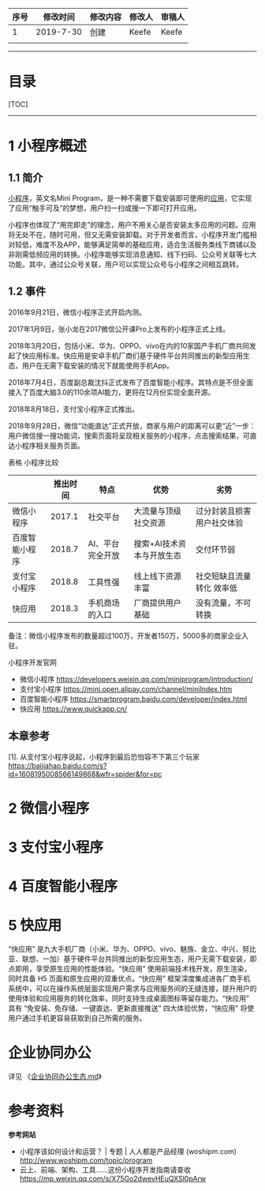 | 序号 | 修改时间  | 修改内容 | 修改人 | 审稿人 |
| ---- | --------- | -------- | ------ | ------ |
| 1    | 2019-7-30 | 创建     | Keefe | Keefe |
|      |           |          |        |        |









---

# 目录

[TOC]





---

# 1  小程序概述

## 1.1   简介

[小程序](https://baike.baidu.com/item/小程序)，英文名Mini Program，是一种不需要下载安装即可使用的[应用](https://baike.baidu.com/item/应用)，它实现了应用“触手可及”的梦想，用户扫一扫或搜一下即可打开应用。

小程序也体现了“用完即走”的理念，用户不用关心是否安装太多应用的问题。应用将无处不在，随时可用，但又无需安装卸载。对于开发者而言，小程序开发门槛相对较低，难度不及APP，能够满足简单的基础应用，适合生活服务类线下商铺以及非刚需低频应用的转换。小程序能够实现消息通知、线下扫码、公众号关联等七大功能。其中，通过公众号关联，用户可以实现公众号与小程序之间相互跳转。

## 1.2   事件

2016年9月21日，微信小程序正式开启内测。

2017年1月9日，张小龙在2017微信公开课Pro上发布的小程序正式上线。

2018年3月20日，包括小米、华为、OPPO、vivo在内的10家国产手机厂商共同发起了快应用标准。快应用是安卓手机厂商们基于硬件平台共同推出的新型应用生态，用户在无需下载安装的情况下就能使用手机App。

2018年7月4日，百度副总裁沈抖正式发布了百度智能小程序。其特点是不但全面接入了百度大脑3.0的110余项AI能力，更将在12月份实现全面开源。

2018年8月18日，支付宝小程序正式推出。

2018年9月28日，微信“功能直达”正式开放，商家与用户的距离可以更“近”一步：用户微信搜一搜功能词，搜索页面将呈现相关服务的小程序，点击搜索结果，可直达小程序相关服务页面。


表格 小程序比较

|                | 推出时间 | 特点             | 优势                      | 劣势                       |
| -------------- | -------- | ---------------- | ------------------------- | -------------------------- |
| 微信小程序     | 2017.1   | 社交平台         | 大流量与顶级社交资源      | 过分封装且损害用户社交体验 |
| 百度智能小程序 | 2018.7   | AI、平台完全开放 | 搜索+AI技术资本与开放生态 | 交付环节弱                 |
| 支付宝小程序   | 2018.8   | 工具性强         | 线上线下资源丰富          | 社交短缺且流量转化  效率低 |
| 快应用         | 2018.3   | 手机商场的入口   | 厂商提供用户基础          | 没有流量，不可转换         |

备注：微信小程序发布的数量超过100万，开发者150万，5000多的商家企业入驻。



小程序开发官网
* 微信小程序 https://developers.weixin.qq.com/miniprogram/introduction/
* 支付宝小程序 https://mini.open.alipay.com/channel/miniIndex.htm
* 百度智能小程序 https://smartprogram.baidu.com/developer/index.html
* 快应用 https://www.quickapp.cn/



## 本章参考

[1].   从支付宝小程序说起，小程序到最后恐怕容不下第三个玩家 https://baijiahao.baidu.com/s?id=1608195008566149868&wfr=spider&for=pc



# 2  微信小程序





# 3  支付宝小程序





# 4  百度智能小程序





# 5  快应用

“快应用” 是九大手机厂商（小米、华为、OPPO、vivo、魅族、金立、中兴、努比亚、联想、一加）基于硬件平台共同推出的新型应用生态，用户无需下载安装，即点即用，享受原生应用的性能体验。“快应用” 使用前端技术栈开发，原生渲染，同时具备 H5 页面和原生应用的双重优点。“快应用” 框架深度集成进各厂商手机系统中，可以在操作系统层面实现用户需求与应用服务间的无缝连接，提升用户的使用体验和应用服务的转化效率，同时支持生成桌面图标等留存能力。“快应用” 具有 “免安装、免存储、一键直达、更新直接推送” 四大体验优势，“快应用” 将使用户通过手机更容易获取到自己所需的服务。



# 企业协同办公

详见 《[企业协同办公生态.md](./企业协同办公生态.md)》



# 参考资料

**参考网站**

* 小程序该如何设计和运营？ | 专题 | 人人都是产品经理 (woshipm.com)   http://www.woshipm.com/topic/program
* 云上、前端、架构、工具……这份小程序开发指南请查收  https://mp.weixin.qq.com/s/X75Go2dwevHEuQXSl0pArw



